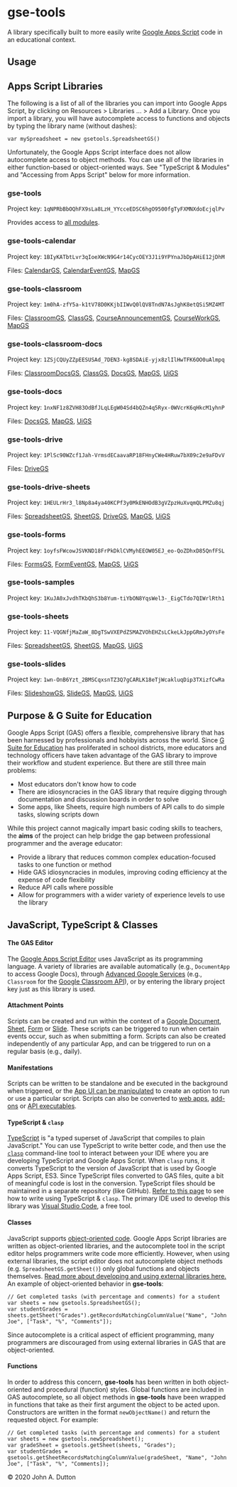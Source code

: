 # gse-tools
A library specifically built to more easily write [Google Apps Script](https://developers.google.com/apps-script) code in an educational context.

## Usage

    

## Apps Script Libraries
The following is a list of all of the libraries you can import into Google Apps Script, by clicking on Resources > Libraries ... > Add a Library. Once you import a library, you will have autocomplete access to functions and objects by typing the library name (without dashes): 

    var mySpreadsheet = new gsetools.SpreadsheetGS()
    
Unfortunately, the Google Apps Script interface does not allow autocomplete access to object methods. You can use all of the libraries in either function-based or object-oriented ways. See "TypeScript & Modules" and "Accessing from Apps Script" below for more information.

### gse-tools
Project key: `1qNPRbBbOQhFX9sLa8LzH_YYcceEDSC6hgO9500fgTyFXMNXdoEcjqlPv`

Provides access to [all modules](https://teachduttonteach.github.io/gse-tools/globals.html).

### gse-tools-calendar
Project key: `1BIyKATbtLvr3qIoeXWcN9G4r14CycOEY3J1i9YPYnaJbDpAHiE12jDhM`

Files: [CalendarGS](https://teachduttonteach.github.io/gse-tools/classes/calendargs.html), [CalendarEventGS](https://teachduttonteach.github.io/gse-tools/classes/calendareventgs.html), [MapGS](https://teachduttonteach.github.io/gse-tools/classes/mapgs.html)

### gse-tools-classroom
Project key: `1m0hA-zfY5a-k1tV78D0KKjbIIWvQ0lQV8TndN7AsJghK8etQSi5MZ4MT`

Files: [ClassroomGS](https://teachduttonteach.github.io/gse-tools/classes/classroomgs.html), [ClassGS](https://teachduttonteach.github.io/gse-tools/classes/classgs.html), [CourseAnnouncementGS](https://teachduttonteach.github.io/gse-tools/classes/courseannouncementgs.html), [CourseWorkGS](https://teachduttonteach.github.io/gse-tools/classes/courseworkgs.html), [MapGS](https://teachduttonteach.github.io/gse-tools/classes/mapgs.html)

### gse-tools-classroom-docs
Project key: `1ZSjCQUyZZpEESUSAd_7DEN3-kg8SDAiE-yjx8zlIlHwTFK6OO0uAlmpq`

Files: [ClassroomDocsGS](https://teachduttonteach.github.io/gse-tools/classes/classroomdocsgs.html), [ClassGS](https://teachduttonteach.github.io/gse-tools/classes/classgs.html), [DocsGS](https://teachduttonteach.github.io/gse-tools/classes/docsgs.html), [MapGS](https://teachduttonteach.github.io/gse-tools/classes/mapgs.html), [UiGS](https://teachduttonteach.github.io/gse-tools/classes/uigs.html)

### gse-tools-docs
Project key: `1nxNF1z8ZVH83OdBfJLqLEgW04Sd4bQZn4q5Ryx-0WVcrK6qHkcM1yhnP`

Files: [DocsGS](https://teachduttonteach.github.io/gse-tools/classes/docsgs.html), [MapGS](https://teachduttonteach.github.io/gse-tools/classes/mapgs.html), [UiGS](https://teachduttonteach.github.io/gse-tools/classes/uigs.html)

### gse-tools-drive
Project key: `1PlSc90WZcf1Jah-VrmsdECaavaRP18FHnyCWe4HRuw7bX09c2e9aFDvV`

Files: [DriveGS](https://teachduttonteach.github.io/gse-tools/classes/drivegs.html)

### gse-tools-drive-sheets
Project key: `1HEULrHr3_l8Np8a4ya40KCPf3y0MkENHOdB3gVZpzHuXvqmQLPMZu8qj`

Files: [SpreadsheetGS](https://teachduttonteach.github.io/gse-tools/classes/spreadsheetgs.html), [SheetGS](https://teachduttonteach.github.io/gse-tools/classes/sheetgs.html), [DriveGS](https://teachduttonteach.github.io/gse-tools/classes/drivegs.html), [MapGS](https://teachduttonteach.github.io/gse-tools/classes/mapgs.html), [UiGS](https://teachduttonteach.github.io/gse-tools/classes/uigs.html)

### gse-tools-forms
Project key: `1oyfsFWcowJSVKND18FrPkDklCVMyhEEOW05EJ_eo-QoZDhxD85QnfFSL`

Files: [FormsGS](https://teachduttonteach.github.io/gse-tools/classes/formsgs.html), [FormEventGS](https://teachduttonteach.github.io/gse-tools/classes/formeventgs.html), [MapGS](https://teachduttonteach.github.io/gse-tools/classes/mapgs.html), [UiGS](https://teachduttonteach.github.io/gse-tools/classes/uigs.html)

### gse-tools-samples
Project key: `1KuJA0xJvdhTKbQhS3b8Yum-tiYbON8YqsWel3-_EigCTdo7QIWrlRth1`

### gse-tools-sheets
Project key: `11-VQGNfjMaZaW_8DgTSwVXEPdZSMAZVOhEHZsLCkeLkJppGRmJyOYsFe`

Files: [SpreadsheetGS](https://teachduttonteach.github.io/gse-tools/classes/spreadsheetgs.html), [SheetGS](https://teachduttonteach.github.io/gse-tools/classes/sheetgs.html), [MapGS](https://teachduttonteach.github.io/gse-tools/classes/mapgs.html), [UiGS](https://teachduttonteach.github.io/gse-tools/classes/uigs.html)

### gse-tools-slides
Project key: `1wn-OnB6Yzt_2BMSCqxsnTZ3Q7gCARLK18eTjWcakluqDip3TXizfCwRa`

Files: [SlideshowGS](https://teachduttonteach.github.io/gse-tools/classes/slideshowgs.html), [SlideGS](https://teachduttonteach.github.io/gse-tools/classes/slidegs.html), [MapGS](https://teachduttonteach.github.io/gse-tools/classes/mapgs.html), [UiGS](https://teachduttonteach.github.io/gse-tools/classes/uigs.html)

## Purpose & G Suite for Education

Google Apps Script (GAS) offers a flexible, comprehensive library that has been harnessed by professionals and hobbyists across the world. Since [G Suite for Education](https://edu.google.com/products/gsuite-for-education/?modal_active=none) has proliferated in school districts, more educators and technology officers have taken advantage of the GAS library to improve their workflow and student experience. But there are still three main problems:

* Most educators don't know how to code
* There are idiosyncracies in the GAS library that require digging through documentation and discussion boards in order to solve
* Some apps, like Sheets, require high numbers of API calls to do simple tasks, slowing scripts down

While this project cannot magically impart basic coding skills to teachers, the **aims** of the project can help bridge the gap between professional programmer and the average educator:

- Provide a library that reduces common complex education-focused tasks to one function or method
- Hide GAS idiosyncracies in modules, improving coding efficiency at the expense of code flexibility
- Reduce API calls where possible
- Allow for programmers with a wider variety of experience levels to use the library

## JavaScript, TypeScript & Classes

#### The GAS Editor
The [Google Apps Script Editor](https://script.google.com) uses JavaScript as its programming language. A variety of libraries are available automatically (e.g., `DocumentApp` to access Google Docs), through [Advanced Google Services](https://developers.google.com/apps-script/guides/services/advanced) (e.g., `Classroom` for the [Google Classroom API](https://developers.google.com/classroom)), or by entering the library project key just as this library is used. 

#### Attachment Points
Scripts can be created and run within the context of a [Google Document](https://docs.google.com), [Sheet](https://sheets.google.com), [Form](https://forms.google.com) or [Slide](https://slides.google.com). These scripts can be triggered to run when certain events occur, such as when submitting a form. Scripts can also be created independently of any particular App, and can be triggered to run on a regular basis (e.g., daily). 

#### Manifestations
Scripts can be written to be standalone and be executed in the background when triggered, or the [App UI can be manipulated](https://developers.google.com/apps-script/guides/menus) to create an option to run or use a particular script. Scripts can also be converted to [web apps](https://developers.google.com/apps-script/guides/web), [add-ons](https://developers.google.com/gsuite/add-ons/overview) or [API executables](https://developers.google.com/apps-script/api/how-tos/execute). 

#### TypeScript & `clasp`
[TypeScript](https://www.typescriptlang.org/index.html) is "a typed superset of JavaScript that compiles to plain JavaScript." You can use TypeScript to write better code, and then use the [`clasp`](https://developers.google.com/apps-script/guides/clasp) command-line tool to interact between your IDE where you are developing TypeScript and Google Apps Script. When `clasp` runs, it converts TypeScript to the version of JavaScript that is used by Google Apps Script, ES3. Since TypeScript files converted to GAS files, quite a bit of meaningful code is lost in the conversion. TypeScript files should be maintained in a separate repository (like GitHub). [Refer to this page](https://developers.google.com/apps-script/guides/typescript) to see how to write using TypeScript & `clasp`. The primary IDE used to develop this library was [Visual Studio Code](https://code.visualstudio.com/), a free tool.

#### Classes
JavaScript supports [object-oriented code](https://en.wikipedia.org/wiki/Object-oriented_programming). Google Apps Script libraries are written as object-oriented libraries, and the autocomplete tool in the script editor helps programmers write code more efficiently. However, when using external libraries, the script editor does not autocomplete object methods (e.g. `SpreadsheetGS.getSheet()`) only global functions and objects themselves. [Read more about developing and using external libraries here.](https://developers.google.com/apps-script/guides/libraries) An example of object-oriented behavior in **gse-tools**:

    // Get completed tasks (with percentage and comments) for a student
    var sheets = new gsetools.SpreadsheetGS();
    var studentGrades = sheets.getSheet("Grades").getRecordsMatchingColumnValue("Name", "John Joe", ["Task", "%", "Comments"]);

Since autocomplete is a critical aspect of efficient programming, many programmers are discouraged from using external libraries in GAS that are object-oriented.

#### Functions
In order to address this concern, **gse-tools** has been written in both object-oriented and procedural (function) styles. Global functions are included in GAS autocomplete, so all object methods in **gse-tools** have been wrapped in functions that take as their first argument the object to be acted upon. Constructors are written in the format `newObjectName()` and return the requested object. For example:

    // Get completed tasks (with percentage and comments) for a student
    var sheets = new gsetools.newSpreadsheet();
    var gradeSheet = gsetools.getSheet(sheets, "Grades");
    var studentGrades = gsetools.getSheetRecordsMatchingColumnValue(gradeSheet, "Name", "John Joe", ["Task", "%", "Comments]);

<footer>&copy; 2020 John A. Dutton</footer>
